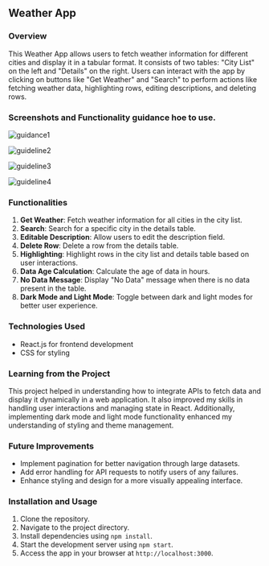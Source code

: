 ## Weather App

### Overview
This Weather App allows users to fetch weather information for different cities and display it in a tabular format. It consists of two tables: "City List" on the left and "Details" on the right. Users can interact with the app by clicking on buttons like "Get Weather" and "Search" to perform actions like fetching weather data, highlighting rows, editing descriptions, and deleting rows.

### Screenshots and Functionality guidance hoe to use.
![guidance1](https://github.com/mansi2020/react_pm_assign2_weatherapp/assets/57188328/81441ea8-ab35-489e-90e5-89589ab7fba5)  

![guideline2](https://github.com/mansi2020/react_pm_assign2_weatherapp/assets/57188328/81badf28-a64e-4a04-9ecb-b12d66a30fcc)  

![guideline3](https://github.com/mansi2020/react_pm_assign2_weatherapp/assets/57188328/bdf18cb9-e404-41f2-b70f-41f0f837b419)  

![guideline4](https://github.com/mansi2020/react_pm_assign2_weatherapp/assets/57188328/10645f0e-a834-4bd6-960b-2c53e2347567)  



### Functionalities
1. **Get Weather**: Fetch weather information for all cities in the city list.
2. **Search**: Search for a specific city in the details table.
3. **Editable Description**: Allow users to edit the description field.
4. **Delete Row**: Delete a row from the details table.
5. **Highlighting**: Highlight rows in the city list and details table based on user interactions.
6. **Data Age Calculation**: Calculate the age of data in hours.
7. **No Data Message**: Display "No Data" message when there is no data present in the table.
8. **Dark Mode and Light Mode**: Toggle between dark and light modes for better user experience.

### Technologies Used
- React.js for frontend development
- CSS for styling

### Learning from the Project
This project helped in understanding how to integrate APIs to fetch data and display it dynamically in a web application. It also improved my skills in handling user interactions and managing state in React. Additionally, implementing dark mode and light mode functionality enhanced my understanding of styling and theme management.

### Future Improvements
- Implement pagination for better navigation through large datasets.
- Add error handling for API requests to notify users of any failures.
- Enhance styling and design for a more visually appealing interface.

### Installation and Usage
1. Clone the repository.
2. Navigate to the project directory.
3. Install dependencies using `npm install`.
4. Start the development server using `npm start`.
5. Access the app in your browser at `http://localhost:3000`.
